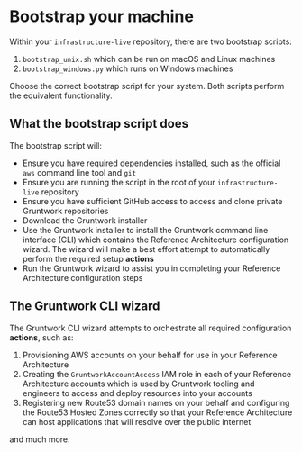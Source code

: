 # Bootstrap your machine

Within your `infrastructure-live` repository, there are two bootstrap scripts: 
1. `bootstrap_unix.sh` which can be run on macOS and Linux machines
1. `bootstrap_windows.py` which runs on Windows machines

Choose the correct bootstrap script for your system. Both scripts perform the equivalent functionality. 

## What the bootstrap script does

The bootstrap script will: 
* Ensure you have required dependencies installed, such as the official `aws` command line tool and `git`
* Ensure you are running the script in the root of your `infrastructure-live` repository
* Ensure you have sufficient GitHub access to access and clone private Gruntwork repositories
* Download the Gruntwork installer 
* Use the Gruntwork installer to install the Gruntwork command line interface (CLI) which contains the Reference Architecture configuration wizard. The wizard will make a best effort attempt to automatically perform the required setup **actions**
* Run the Gruntwork wizard to assist you in completing your Reference Architecture configuration steps

## The Gruntwork CLI wizard

The Gruntwork CLI wizard attempts to orchestrate all required configuration **actions**, such as: 
 1. Provisioning AWS accounts on your behalf for use in your Reference Architecture 
 1. Creating the `GruntworkAccountAccess` IAM role in each of your Reference Architecture accounts which is used by Gruntwork tooling and engineers to access and deploy resources into your accounts
 1. Registering new Route53 domain names on your behalf and configuring the Route53 Hosted Zones correctly so that your Reference Architecture can host applications that will resolve over the public internet

 and much more. 





<!-- ##DOCS-SOURCER-START
{
  "sourcePlugin": "local-copier",
  "hash": "0c2e0a2380e6dd246bcf4ea8b76c82b8"
}
##DOCS-SOURCER-END -->
